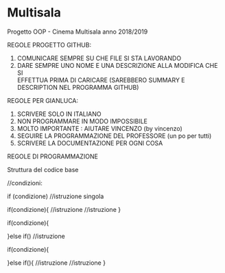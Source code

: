 
# Multisala
Progetto OOP - Cinema Multisala anno 2018/2019

REGOLE PROGETTO GITHUB:
  1) COMUNICARE SEMPRE SU CHE FILE SI STA LAVORANDO
  2) DARE SEMPRE UNO NOME E UNA DESCRIZIONE ALLA MODIFICA CHE SI  
     EFFETTUA PRIMA DI CARICARE
     (SAREBBERO SUMMARY E DESCRIPTION NEL PROGRAMMA GITHUB)

REGOLE PER GIANLUCA:
  1) SCRIVERE SOLO IN ITALIANO
  2) NON PROGRAMMARE IN MODO IMPOSSIBILE
  3) MOLTO IMPORTANTE : AIUTARE VINCENZO (by vincenzo)
  4) SEGUIRE LA PROGRAMMAZIONE DEL PROFESSORE (un po per tutti)
  5) SCRIVERE LA DOCUMENTAZIONE PER OGNI COSA


REGOLE DI PROGRAMMAZIONE

Struttura del codice base

//condizioni:

if (condizione)
  //istruzione singola


if(condizione){
  //istruzione
  //istruzione
}

if(condizione){

}else if()
  //istruzione

  if(condizione){

  }else if(){
    //istruzione
    //istruzione
  }

